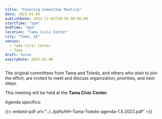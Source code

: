 ```yaml
---
title: "Steering Committee Meeting"
date: 2023-01-05
publishDate: 2022-12-03T10:56:30-06:00
startTime: "5pm"
endTime: "6pm"
location: "Tama Civic Center"
city: "Tama, IA"
venues:
  - Tama Civic Center
  - Tama
draft: false
expiryDate: 2023-01-06
--- 
```


The original committees from Tama and Toledo, and others who wish to join the effort, are invited to meet and discuss organization, priorities, and next steps.

This meeting will be held at the **Tama Civic Center**.

Agenda specifics:
  
{{< embed-pdf url="../../pdfs/HH-Tama-Toledo-agenda-1.5.2023.pdf" >}}
 


  
 
